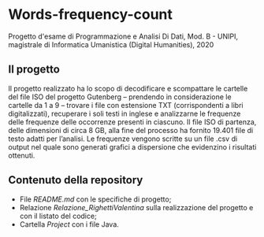 # Words-frequency-count
Progetto d'esame di Programmazione e Analisi Di Dati, Mod. B - UNIPI, magistrale di Informatica Umanistica (Digital Humanities), 2020

## Il progetto
Il progetto realizzato ha lo scopo di decodificare e scompattare le cartelle del file ISO del progetto Gutenberg – prendendo in considerazione le cartelle da 1 a 9 – trovare i file con estensione TXT (corrispondenti a libri digitalizzati), recuperare i soli testi in inglese e analizzarne le frequenze delle frequenze delle occorrenze presenti in ciascuno. Il file ISO di partenza, delle dimensioni di circa 8 GB, alla fine del processo ha fornito 19.401 file di testo adatti per l’analisi.
Le frequenze vengono scritte su un file .csv di output nel quale sono generati grafici a dispersione che evidenzino i risultati ottenuti.

## Contenuto della repository
- File *README.md* con le specifiche di progetto;
- Relazione *Relazione_RighettiValentina* sulla realizzazione del progetto e con il listato del codice;
- Cartella *Project* con i file Java.
